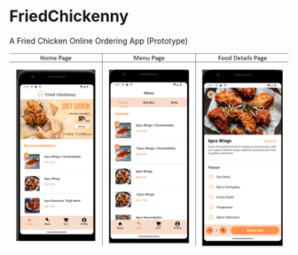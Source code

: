 # FriedChickenny
A Fried Chicken Online Ordering App (Prototype)

![Screenshot of the app - home page, menu page, home details page.](/assets/images/AppImg1.png)
